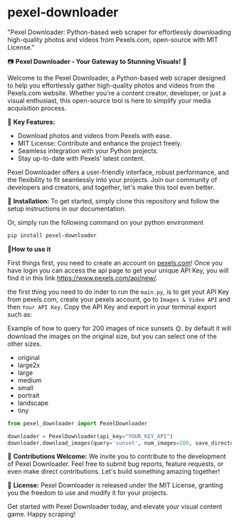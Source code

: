 # pexel-downloader
"Pexel Downloader: Python-based web scraper for effortlessly downloading high-quality photos and videos from Pexels.com, open-source with MIT License."

📷 **Pexel Downloader - Your Gateway to Stunning Visuals!** 🎥

Welcome to the Pexel Downloader, a Python-based web scraper designed to help you effortlessly gather high-quality photos and videos from the Pexels.com website. Whether you're a content creator, developer, or just a visual enthusiast, this open-source tool is here to simplify your media acquisition process.

🚀 **Key Features:**
- Download photos and videos from Pexels with ease.
- MIT License: Contribute and enhance the project freely.
- Seamless integration with your Python projects.
- Stay up-to-date with Pexels' latest content.

Pexel Downloader offers a user-friendly interface, robust performance, and the flexibility to fit seamlessly into your projects. Join our community of developers and creators, and together, let's make this tool even better.

🔧 **Installation:**
To get started, simply clone this repository and follow the setup instructions in our documentation.

Or, simply run the following command on your python environment
```bash
pip install pexel-downloader
```

🏃**How to use it**

First things first, you need to create an account on [pexels.com](https://www.pexels.com/)! Once you have login you can access the api page to get your unique API Key, you will find it in this link https://www.pexels.com/api/new/.

the first thing you need to do inder to run the `main.py`, is to get yout API Key from pexels.com,
create your pexels account, go to `Images & Video API` and then `Your API Key`.
Copy the API Key and export in your terminal export such as:

Example of how to query for 200 images of nice sunsets 🌞. by default it will download the images on the original size, but you can select one of the other sizes.

-   original
-   large2x
-   large
-   medium
-   small
-   portrait
-   landscape
-   tiny


```python
from pexel_downloader import PexelDownloader

downloader = PexelDownloader(api_key="YOUR_KEY_API")
downloader.download_images(query='sunset', num_images=200, save_directory='./images', size='original')
```

🙌 **Contributions Welcome:**
We invite you to contribute to the development of Pexel Downloader. Feel free to submit bug reports, feature requests, or even make direct contributions. Let's build something amazing together!

📜 **License:**
Pexel Downloader is released under the MIT License, granting you the freedom to use and modify it for your projects.

<!-- 🔗 **Links:**
- [Demo Video](Link to Demo Video)
- [Report Issues](Link to Issue Tracker)
- [Contribute Guidelines](Link to Contribution Guidelines) -->

Get started with Pexel Downloader today, and elevate your visual content game. Happy scraping!